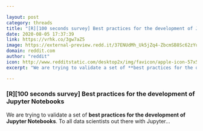```yaml
---

layout: post
category: threads
title: "[R][100 seconds survey] Best practices for the development of Jupyter Notebooks"
date: 2020-08-05 17:37:39
link: https://vrhk.co/3gw7aZ5
image: https://external-preview.redd.it/37ENUdMh_Uk5jZq4-ZbcmSB8Sc62zYufmLV2aZEYD_Q.jpg?width=1200&height=628.272251309&auto=webp&crop=1200:628.272251309,smart&s=16aeff1d7c35d8c10b959ae269d05d49a1928107
domain: reddit.com
author: "reddit"
icon: http://www.redditstatic.com/desktop2x/img/favicon/apple-icon-57x57.png
excerpt: "We are trying to validate a set of **best practices for the development of Jupyter Notebooks**. To all data scientists out there with Jupyter..."

---
```


### [R][100 seconds survey] Best practices for the development of Jupyter Notebooks

We are trying to validate a set of **best practices for the development of Jupyter Notebooks**. To all data scientists out there with Jupyter...